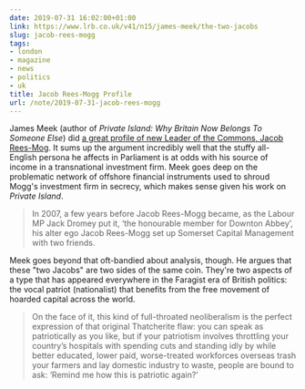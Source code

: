```yaml
---
date: 2019-07-31 16:02:00+01:00
link: https://www.lrb.co.uk/v41/n15/james-meek/the-two-jacobs
slug: jacob-rees-mogg
tags:
- london
- magazine
- news
- politics
- uk
title: Jacob Rees-Mogg Profile
url: /note/2019-07-31-jacob-rees-mogg
---
```


James Meek (author of _Private Island: Why Britain Now Belongs To Someone Else_) did [a great profile of new Leader of the Commons, Jacob Rees-Mog](https://www.lrb.co.uk/v41/n15/james-meek/the-two-jacobs). It sums up the argument incredibly well that the stuffy all-English persona he affects in Parliament is at odds with his source of income in a transnational investment firm. Meek goes deep on the problematic network of offshore financial instruments used to shroud Mogg's investment firm in secrecy, which makes sense given his work on _Private Island_.

> In 2007, a few years before Jacob Rees-Mogg became, as the Labour MP Jack Dromey put it, ‘the honourable member for Downton Abbey’, his alter ego Jacob Rees-Mogg set up Somerset Capital Management with two friends.

Meek goes beyond that oft-bandied about analysis, though. He argues that these "two Jacobs" are two sides of the same coin. They're two aspects of a type that has appeared everywhere in the Faragist era of British politics: the vocal patriot (nationalist) that benefits from the free movement of hoarded capital across the world.

> On the face of it, this kind of full-throated neoliberalism is the perfect expression of that original Thatcherite flaw: you can speak as patriotically as you like, but if your patriotism involves throttling your country’s hospitals with spending cuts and standing idly by while better educated, lower paid, worse-treated workforces overseas trash your farmers and lay domestic industry to waste, people are bound to ask: ‘Remind me how this is patriotic again?’
